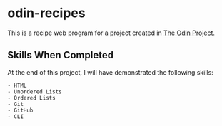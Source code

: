 # odin-recipes

This is a recipe web program for a project created in [The Odin Project](https://www.theodinproject.com).

## Skills When Completed
At the end of this project, I will have demonstrated the following skills:

    - HTML
    - Unordered Lists
    - Ordered Lists
    - Git
    - GitHub
    - CLI